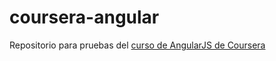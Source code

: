 # coursera-angular
Repositorio para pruebas del <a href="https://www.coursera.org/learn/single-page-web-apps-with-angularjs/home">curso de AngularJS de Coursera</a>
